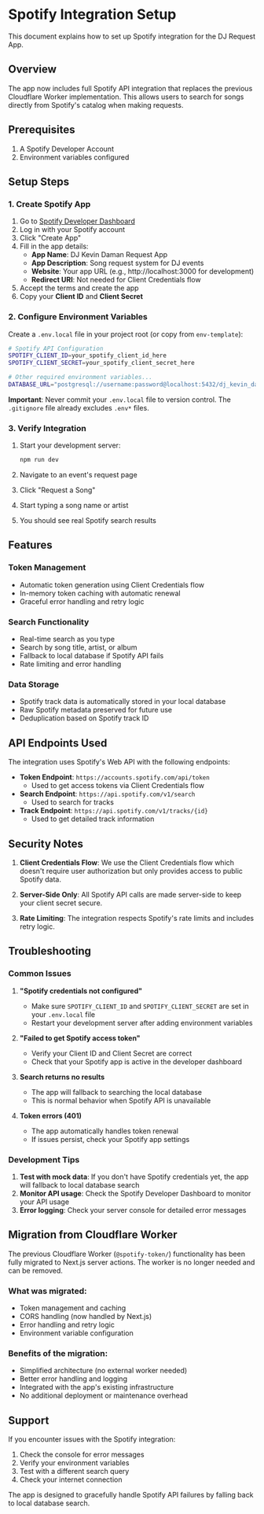 # Spotify Integration Setup

This document explains how to set up Spotify integration for the DJ Request App.

## Overview

The app now includes full Spotify API integration that replaces the previous Cloudflare Worker implementation. This allows users to search for songs directly from Spotify's catalog when making requests.

## Prerequisites

1. A Spotify Developer Account
2. Environment variables configured

## Setup Steps

### 1. Create Spotify App

1. Go to [Spotify Developer Dashboard](https://developer.spotify.com/dashboard/)
2. Log in with your Spotify account
3. Click "Create App"
4. Fill in the app details:
   - **App Name**: DJ Kevin Daman Request App
   - **App Description**: Song request system for DJ events
   - **Website**: Your app URL (e.g., http://localhost:3000 for development)
   - **Redirect URI**: Not needed for Client Credentials flow
5. Accept the terms and create the app
6. Copy your **Client ID** and **Client Secret**

### 2. Configure Environment Variables

Create a `.env.local` file in your project root (or copy from `env-template`):

```bash
# Spotify API Configuration
SPOTIFY_CLIENT_ID=your_spotify_client_id_here
SPOTIFY_CLIENT_SECRET=your_spotify_client_secret_here

# Other required environment variables...
DATABASE_URL="postgresql://username:password@localhost:5432/dj_kevin_daman?schema=public"
```

**Important**: Never commit your `.env.local` file to version control. The `.gitignore` file already excludes `.env*` files.

### 3. Verify Integration

1. Start your development server:

   ```bash
   npm run dev
   ```

2. Navigate to an event's request page
3. Click "Request a Song"
4. Start typing a song name or artist
5. You should see real Spotify search results

## Features

### Token Management

- Automatic token generation using Client Credentials flow
- In-memory token caching with automatic renewal
- Graceful error handling and retry logic

### Search Functionality

- Real-time search as you type
- Search by song title, artist, or album
- Fallback to local database if Spotify API fails
- Rate limiting and error handling

### Data Storage

- Spotify track data is automatically stored in your local database
- Raw Spotify metadata preserved for future use
- Deduplication based on Spotify track ID

## API Endpoints Used

The integration uses Spotify's Web API with the following endpoints:

- **Token Endpoint**: `https://accounts.spotify.com/api/token`
  - Used to get access tokens via Client Credentials flow
- **Search Endpoint**: `https://api.spotify.com/v1/search`
  - Used to search for tracks
- **Track Endpoint**: `https://api.spotify.com/v1/tracks/{id}`
  - Used to get detailed track information

## Security Notes

1. **Client Credentials Flow**: We use the Client Credentials flow which doesn't require user authorization but only provides access to public Spotify data.

2. **Server-Side Only**: All Spotify API calls are made server-side to keep your client secret secure.

3. **Rate Limiting**: The integration respects Spotify's rate limits and includes retry logic.

## Troubleshooting

### Common Issues

1. **"Spotify credentials not configured"**

   - Make sure `SPOTIFY_CLIENT_ID` and `SPOTIFY_CLIENT_SECRET` are set in your `.env.local` file
   - Restart your development server after adding environment variables

2. **"Failed to get Spotify access token"**

   - Verify your Client ID and Client Secret are correct
   - Check that your Spotify app is active in the developer dashboard

3. **Search returns no results**

   - The app will fallback to searching the local database
   - This is normal behavior when Spotify API is unavailable

4. **Token errors (401)**
   - The app automatically handles token renewal
   - If issues persist, check your Spotify app settings

### Development Tips

1. **Test with mock data**: If you don't have Spotify credentials yet, the app will fallback to local database search
2. **Monitor API usage**: Check the Spotify Developer Dashboard to monitor your API usage
3. **Error logging**: Check your server console for detailed error messages

## Migration from Cloudflare Worker

The previous Cloudflare Worker (`@spotify-token/`) functionality has been fully migrated to Next.js server actions. The worker is no longer needed and can be removed.

### What was migrated:

- Token management and caching
- CORS handling (now handled by Next.js)
- Error handling and retry logic
- Environment variable configuration

### Benefits of the migration:

- Simplified architecture (no external worker needed)
- Better error handling and logging
- Integrated with the app's existing infrastructure
- No additional deployment or maintenance overhead

## Support

If you encounter issues with the Spotify integration:

1. Check the console for error messages
2. Verify your environment variables
3. Test with a different search query
4. Check your internet connection

The app is designed to gracefully handle Spotify API failures by falling back to local database search.
